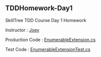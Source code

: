 TDDHomework-Day1
---

SkillTree TDD Course Day 1 Homework 

Instructor : [Joey](https://github.com/hatelove)

Production Code : [EnumerableExtension.cs](https://github.com/Jamie-Chien/TDDHomework-Day1/blob/master/TDDHomework/TDDHomework/EnumerableExtension.cs)

Test Code : [EnumerableExtensionTest.cs](https://github.com/Jamie-Chien/TDDHomework-Day1/blob/master/TDDHomework/TDDHomeworkTests/EnumerableExtensionTest.cs)
